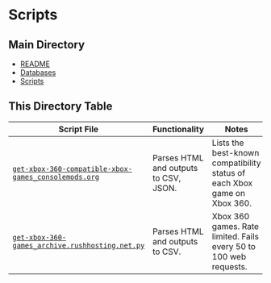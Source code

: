 # Scripts

## Main Directory

- [README](../README.md)
- [Databases](../databases/README.md)
- [Scripts](./README.md)

## This Directory Table
| Script File | Functionality | Notes |
| - | - | - |
| [`get-xbox-360-compatible-xbox-games_consolemods.org`](./get-xbox-360-compatible-xbox-games_consolemods.org) | Parses HTML and outputs to CSV, JSON. | Lists the best-known compatibility status of each Xbox game on Xbox 360. |
| [`get-xbox-360-games_archive.rushhosting.net.py`](./get-xbox-360-games_archive.rushhosting.net.py) | Parses HTML and outputs to CSV. | Xbox 360 games. Rate limited. Fails every 50 to 100 web requests. |
